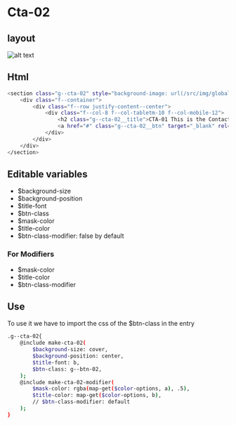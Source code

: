 # Cta-02

## layout

![alt text][cta-02]

[cta-02]: /src/img/global-components/cta/g--cta-02.png

## Html

```sh
<section class="g--cta-02" style="background-image: url(/src/img/global-components/card/card-bg-placeholder.jpg);">
    <div class="f--container">
        <div class="f--row justify-content--center">
            <div class="f--col-8 f--col-tabletm-10 f--col-mobile-12">
                <h2 class="g--cta-02__title">CTA-01 This is the Contact call to action</h2>
                <a href="#" class="g--cta-02__btn" target="_blank" rel="noopener noreferrer">Contact Us</a>
            </div>
        </div>
    </div>
</section>
```

## Editable variables

- $background-size
- $background-position
- $title-font
- $btn-class
- $mask-color
- $title-color
- $btn-class-modifier: false by default

### For Modifiers

- $mask-color
- $title-color
- $btn-class-modifier

## Use
To use it we have to import the css of the $btn-class in the entry

```sh
.g--cta-02{
    @include make-cta-02(
        $background-size: cover,
        $background-position: center,
        $title-font: b,
        $btn-class: g--btn-02,
    );
    @include make-cta-02-modifier(
        $mask-color: rgba(map-get($color-options, a), .5),
        $title-color: map-get($color-options, b),
        // $btn-class-modifier: default
    );
}
```